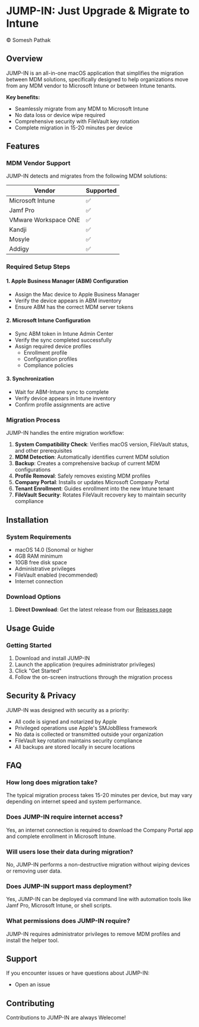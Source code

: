 # JUMP-IN: Just Upgrade & Migrate to Intune
© Somesh Pathak

## Overview

JUMP-IN is an all-in-one macOS application that simplifies the migration between MDM solutions, specifically designed to help organizations move from any MDM vendor to Microsoft Intune or between Intune tenants.

**Key benefits:**
- Seamlessly migrate from any MDM to Microsoft Intune
- No data loss or device wipe required
- Comprehensive security with FileVault key rotation
- Complete migration in 15-20 minutes per device

## Features

### MDM Vendor Support

JUMP-IN detects and migrates from the following MDM solutions:

| Vendor | Supported |
|--------|-----------|
| Microsoft Intune | ✅ |
| Jamf Pro | ✅ |
| VMware Workspace ONE | ✅ |
| Kandji | ✅ |
| Mosyle | ✅ |
| Addigy | ✅ |

### Required Setup Steps

#### 1. Apple Business Manager (ABM) Configuration
- Assign the Mac device to Apple Business Manager
- Verify the device appears in ABM inventory
- Ensure ABM has the correct MDM server tokens

#### 2. Microsoft Intune Configuration
- Sync ABM token in Intune Admin Center
- Verify the sync completed successfully
- Assign required device profiles
  - Enrollment profile
  - Configuration profiles
  - Compliance policies

#### 3. Synchronization
- Wait for ABM-Intune sync to complete
- Verify device appears in Intune inventory
- Confirm profile assignments are active

### Migration Process

JUMP-IN handles the entire migration workflow:

1. **System Compatibility Check**: Verifies macOS version, FileVault status, and other prerequisites
2. **MDM Detection**: Automatically identifies current MDM solution
3. **Backup**: Creates a comprehensive backup of current MDM configurations
4. **Profile Removal**: Safely removes existing MDM profiles
5. **Company Portal**: Installs or updates Microsoft Company Portal
6. **Tenant Enrollment**: Guides enrollment into the new Intune tenant
7. **FileVault Security**: Rotates FileVault recovery key to maintain security compliance

## Installation

### System Requirements

- macOS 14.0 (Sonoma) or higher
- 4GB RAM minimum
- 10GB free disk space
- Administrative privileges
- FileVault enabled (recommended)
- Internet connection

### Download Options

1. **Direct Download**: Get the latest release from our [Releases page](https://github.com/pathaksomesh06/JUMP-IN/releases/tag/v1.0)

## Usage Guide

### Getting Started

1. Download and install JUMP-IN
2. Launch the application (requires administrator privileges)
3. Click "Get Started"
4. Follow the on-screen instructions through the migration process


## Security & Privacy

JUMP-IN was designed with security as a priority:

- All code is signed and notarized by Apple
- Privileged operations use Apple's SMJobBless framework
- No data is collected or transmitted outside your organization
- FileVault key rotation maintains security compliance
- All backups are stored locally in secure locations

## FAQ

### How long does migration take?
The typical migration process takes 15-20 minutes per device, but may vary depending on internet speed and system performance.

### Does JUMP-IN require internet access?
Yes, an internet connection is required to download the Company Portal app and complete enrollment in Microsoft Intune.

### Will users lose their data during migration?
No, JUMP-IN performs a non-destructive migration without wiping devices or removing user data.

### Does JUMP-IN support mass deployment?
Yes, JUMP-IN can be deployed via command line with automation tools like Jamf Pro, Microsoft Intune, or shell scripts.

### What permissions does JUMP-IN require?
JUMP-IN requires administrator privileges to remove MDM profiles and install the helper tool.

## Support

If you encounter issues or have questions about JUMP-IN:

- Open an issue
## Contributing

Contributions to JUMP-IN are always Welecome!
